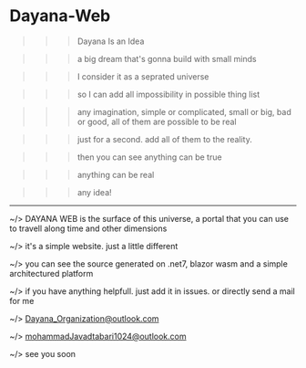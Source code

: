 # Dayana-Web
>>> Dayana Is an Idea

>>> a big dream that's gonna build with small minds 

>>> I consider it as a seprated universe

>>> so I can add all impossibility in possible thing list 

>>> any imagination, simple or complicated, small or big, bad or good, all of them are possible to be real

>>> just for a second. add all of them to the reality.

>>> then you can see anything can be true

>>> anything can be real

>>> any idea!
- - - - - - - - - - - - - - - - - - - - - - - - - - - - - - - - - - - - - - - - - - - - - - - - - - - - - - - - - - - - - - - - - - - - - - - - - - - - - - - - - -

~/> DAYANA WEB is the surface of this universe, a portal that you can use to travell along time and other dimensions

~/> it's a simple website. just a little different

~/> you can see the source generated on .net7, blazor wasm and a simple architectured platform

~/> if you have anything helpfull. just add it in issues. or directly send a mail for me

~/> Dayana_Organization@outlook.com

~/> mohammadJavadtabari1024@outlook.com

~/> see you soon
